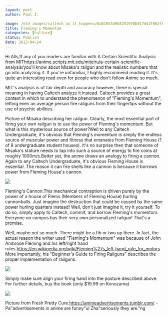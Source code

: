 ```yaml
---
layout: post
author: Paul Z.

image: /old_images/caltech_as_it_happens/6a0105349b8251970b017d42f662f6970c.png
title: Fleming's Momentum
categories: [culture]
status: Publish
date: 2013-04-24
---
```


Hi Alls,If any of you readers are familiar with A Certain Scientific Analysis from MIThttps://anime.scripts.mit.edu/miteiru/a-certain-scientific-analysis/you'll know about Misaka's railgun and the realistic numbers that go into analyzing it. 
If you're unfamiliar, I highly recommend reading it. It's quite an interesting read even for people who don't follow Anime so much.

MIT's analysis is of fair depth and accuracy however, there is special meaning in having Caltech analyze it instead. Caltech provides a great context in which to understand the phenomenon of "Fleming's Momentum", letting even an average person fire railguns from their fingertips without the use of psychic abilities.

Picture of Misaka describing her railgun. Clearly, the most essential part of firing your own railgun is to use the power of Fleming's momentum. But what is this mysterious source of power?Well to any Caltech Undergraduate, it's obvious that Fleming's momentum is simply the endless source of muscular power and fitness that emanates from Fleming House (1 of 8 undergraduate student houses). It's no surprise then that someone of Misaka's stature needs to tap into such a source of energy to fire coins at roughly 1000m/s.Better yet, the anime draws an analogy to firing a cannon. Again to any Caltech Undergraduate, it's obvious Fleming House is essential. The reason it can fire shells like a cannon is because it borrows power from Fleming House's cannon.


![](/old_images/caltech_as_it_happens/6a0105349b8251970b017eea6ad4bf970d.png)

Fleming's Cannon.This mechanical contraption is driven purely by the power of a house of Flems (Members of Fleming House) hurling cannonballs. Just imagine the destruction that could be caused by the same power hurling quarters instead! Well, don't just imagine it, try it yourself. To do so, simply apply to Caltech, commit, and borrow Fleming's momentum. Everyone on campus has their very own personalized railgun! That's a promise.

Well, maybe not so much. There might be a fib or two up there. In fact, the actual reason the writer used "Fleming's Momentum" was because of John Ambrose Fleming and his left/right hand rules.https://en.wikipedia.org/wiki/Fleming%27s_left-hand_rule_for_motors
More importantly, his "Beginner's Guide to Firing Railguns" describes the proper implementation of railguns. 


![](/old_images/caltech_as_it_happens/6a0105349b8251970b017d42f6a764970c.png)

Simply make sure align your firing hand into the posture described above. For further details, buy the book (only $19.99 on Konozama)


![](/old_images/caltech_as_it_happens/6a0105349b8251970b017d42f6b63b970c.png)

Picture from Fresh Pretty Cure.https://animeadvertisements.tumblr.com/
-Pa"advertisements in anime are funny"ul Zha"seriously they are."ng
